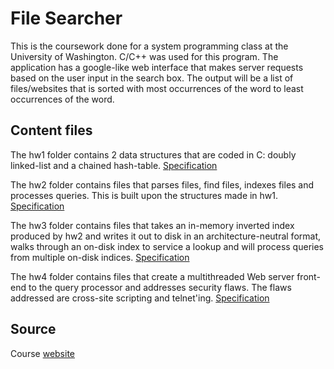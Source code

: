 # File Searcher

This is the coursework done for a system programming class at the University of Washington. C/C++ was used for this program. The application has a google-like web interface that makes server requests based on the user input in the search box. The output will be a list of files/websites that is sorted with most occurrences of the word to least occurrences of the word.

## Content files

The hw1 folder contains 2 data structures that are coded in C: doubly linked-list and a chained hash-table. [Specification](https://courses.cs.washington.edu/courses/cse333/18su/hw/hw1/hw1.html)

The hw2 folder contains files that parses files, find files, indexes files and processes queries. This is built upon the structures made in hw1. [Specification](https://courses.cs.washington.edu/courses/cse333/18su/hw/hw2/hw2.html)

The hw3 folder contains files that takes an in-memory inverted index produced by hw2 and writes it out to disk in an architecture-neutral format, walks through an on-disk index to service a lookup and will process queries from multiple on-disk indices. [Specification](https://courses.cs.washington.edu/courses/cse333/18su/hw/hw3/hw3.html)

The hw4 folder contains files that create a multithreaded Web server front-end to the query processor and addresses security flaws. The flaws addressed are cross-site scripting and telnet'ing. [Specification](https://courses.cs.washington.edu/courses/cse333/18su/hw/hw4/hw4.html)

## Source
Course [website](https://courses.cs.washington.edu/courses/cse333/18su/)
